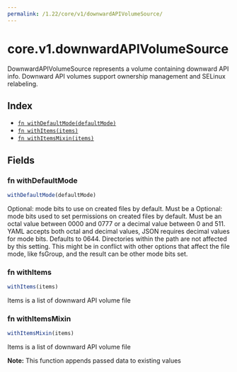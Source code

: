 ```yaml
---
permalink: /1.22/core/v1/downwardAPIVolumeSource/
---
```


# core.v1.downwardAPIVolumeSource

DownwardAPIVolumeSource represents a volume containing downward API info. Downward API volumes support ownership management and SELinux relabeling.

## Index

* [`fn withDefaultMode(defaultMode)`](#fn-withdefaultmode)
* [`fn withItems(items)`](#fn-withitems)
* [`fn withItemsMixin(items)`](#fn-withitemsmixin)

## Fields

### fn withDefaultMode

```ts
withDefaultMode(defaultMode)
```

Optional: mode bits to use on created files by default. Must be a Optional: mode bits used to set permissions on created files by default. Must be an octal value between 0000 and 0777 or a decimal value between 0 and 511. YAML accepts both octal and decimal values, JSON requires decimal values for mode bits. Defaults to 0644. Directories within the path are not affected by this setting. This might be in conflict with other options that affect the file mode, like fsGroup, and the result can be other mode bits set.

### fn withItems

```ts
withItems(items)
```

Items is a list of downward API volume file

### fn withItemsMixin

```ts
withItemsMixin(items)
```

Items is a list of downward API volume file

**Note:** This function appends passed data to existing values